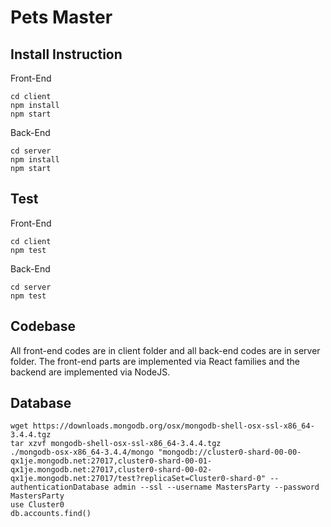 # Pets Master

## Install Instruction

Front-End

```
cd client
npm install
npm start
```

Back-End

```
cd server
npm install
npm start
```

## Test

Front-End

```
cd client
npm test
```

Back-End

```
cd server
npm test
```

## Codebase

All front-end codes are in client folder and all back-end codes are in server folder. The front-end parts are implemented via React families and the backend are implemented via NodeJS.

## Database
```
wget https://downloads.mongodb.org/osx/mongodb-shell-osx-ssl-x86_64-3.4.4.tgz
tar xzvf mongodb-shell-osx-ssl-x86_64-3.4.4.tgz
./mongodb-osx-x86_64-3.4.4/mongo "mongodb://cluster0-shard-00-00-qx1je.mongodb.net:27017,cluster0-shard-00-01-qx1je.mongodb.net:27017,cluster0-shard-00-02-qx1je.mongodb.net:27017/test?replicaSet=Cluster0-shard-0" --authenticationDatabase admin --ssl --username MastersParty --password MastersParty
use Cluster0
db.accounts.find()
```
